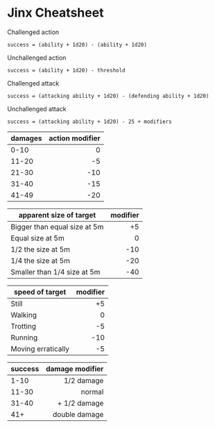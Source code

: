 # Jinx Cheatsheet

Challenged action

`success = (ability + 1d20) - (ability + 1d20)`

Unchallenged action

`success = (ability + 1d20) - threshold`

Challenged attack

`success = (attacking ability + 1d20) - (defending ability + 1d20)`

Unchallenged attack

`success = (attacking ability + 1d20) - 25 + modifiers`

damages|action modifier
---|---:
0-10|0
11-20|-5
21-30|-10
31-40|-15
41-49|-20

apparent size of target|modifier
---|---:
Bigger than equal size at 5m|+5
Equal size at 5m|0
1/2 the size at 5m|-10
1/4 the size at 5m|-20
Smaller than 1/4 size at 5m|-40

speed of target|modifier
---|---:
Still|+5
Walking|0
Trotting|-5
Running|-10
Moving erratically|-5

success|damage modifier
---|---:
1-10|1/2 damage
11-30|normal
31-40|+ 1/2 damage
41+|double damage
